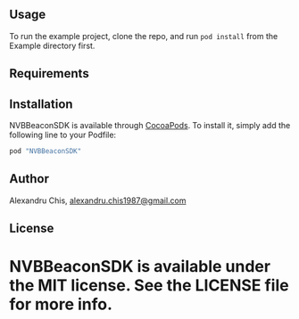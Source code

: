 ## Usage

To run the example project, clone the repo, and run `pod install` from the Example directory first.

## Requirements

## Installation

NVBBeaconSDK is available through [CocoaPods](http://cocoapods.org). To install
it, simply add the following line to your Podfile:

```ruby
pod "NVBBeaconSDK"
```

## Author

Alexandru Chis, alexandru.chis1987@gmail.com

## License

NVBBeaconSDK is available under the MIT license. See the LICENSE file for more info.
=======
